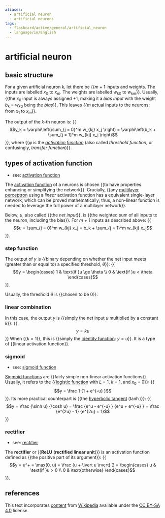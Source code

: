 ```yaml
---
aliases:
  - artificial neuron
  - artificial neurons
tags:
  - flashcard/active/general/artificial_neuron
  - language/in/English
---
```


# artificial neuron

## basic structure

For a given artificial neuron _k_, let there be {{_m_ + 1 inputs and weights. The inputs are labelled _x_<sub>0</sub> to _x_<sub>_m_</sub>. The weights are labelled _w_<sub>_k_<!-- separator -->0</sub> to _w_<sub>_km_</sub>}}. Usually, {{the _x_<sub>0</sub> input is always assigned +1, making it a _bias input_ with the weight _b_<sub>_k_</sub> = _w_<sub>_k_<!-- separator -->0</sub> being the _bias_}}. This leaves {{_m_ actual inputs to the neurons: from _x_<sub>1</sub> to _x_<sub>_m_</sub>}}. <!--SR:!2025-07-07,299,330!2024-09-16,73,310!2025-06-05,271,330-->

The output of the _k_-th neuron is: {{$$y_k = \varphi\left(\sum_{j = 0}^m w_{kj} x_j \right) = \varphi\left(b_k + \sum_{j = 1}^m w_{kj} x_j \right)$$}}, where {{$\varphi$ is the _[activation function](activation%20function.md)_ (also called _threshold function_, or confusingly, _transfer function_)}}. <!--SR:!2025-02-07,146,250!2025-07-15,304,330-->

## types of activation function

- see: [activation function](activation%20function.md)

The [activation function](activation%20function.md) of a neurons is chosen {{to have properties enhancing or simplifying the network}}. Crucially, {{any [multilayer perceptron](multilayer%20perceptron.md) using a _linear_ activation function has a equivalent single-layer network, which can be proved mathematically; thus, a non-linear function is needed to leverage the full power of a multilayer network}}. <!--SR:!2025-06-28,291,330!2025-01-09,152,310-->

Below, _u_, also called {{the _net input_}}, is {{the weighted sum of all inputs to the neuron, including the bias}}. For _m + 1_ inputs as described above: {{$$u = \sum_{j = 0}^m w_{kj} x_j = b_k + \sum_{j = 1}^m w_{kj} x_j$$}}. <!--SR:!2025-04-27,241,330!2025-06-18,282,330!2024-12-04,127,290-->

### step function

The output of _y_ is {{binary depending on whether the net input meets (greater than or equal to) a specified threshold, _θ_}}: {{$$y = \begin{cases} 1 & \text{if }u \ge \theta \\ 0 & \text{if }u < \theta \end{cases}$$}}. <!--SR:!2025-04-10,227,330!2025-06-21,285,330-->

Usually, the threshold _θ_ is {{chosen to be 0}}. <!--SR:!2025-05-16,258,330-->

### linear combination

In this case, the output _y_ is {{simply the net input _u_ multiplied by a constant _k_}}: {{$$y = ku$$}} When {{$k = 1$}}, this is {{simply the [identity function](identity%20function.md): $y = u$}}. It is a type of {{linear activation function}}. <!--SR:!2025-04-06,225,330!2025-06-05,273,330!2025-05-04,247,330!2025-03-28,217,330!2025-04-12,229,330-->

### sigmoid

- see: [sigmoid function](sigmoid%20function.md)

[Sigmoid functions](sigmoid%20function.md) are {{fairly simple non-linear activation functions}}. Usually, it refers to the {{[logistic function](logistic%20function.md) with _L_ = 1, _k_ = 1, and _x_<sub>0</sub> = 0}}: {{$$y = \frac 1 {1 + e^{-u} }$$}}. Its more practical counterpart is {{the [hyperbolic tangent](hyperbolic%20function.md) ($\tanh$)}}: {{$$y = \frac {\sinh u} {\cosh u} = \frac {e^u - e^{-u} } {e^u + e^{-u} } = \frac {e^{2u} - 1} {e^{2u} + 1}$$}} <!--SR:!2024-12-19,136,310!2024-11-21,116,290!2025-01-26,153,290!2024-12-26,130,290!2025-02-10,164,270-->

### rectifier

- see: [rectifier](rectifier%20(neural%20networks).md)

The __rectifier__ or {{__ReLU__ (__rectified linear unit__)}} is an activation function defined as {{the positive part of its argument}}: {{$$y = u^+ = \max(0, u) = \frac {u + \lvert u \rvert} 2 = \begin{cases} u & \text{if }u > 0 \\ 0 & \text{otherwise} \end{cases}$$}}. <!--SR:!2025-05-14,256,330!2025-04-07,226,330!2025-01-25,170,310-->

## references

This text incorporates [content](https://en.wikipedia.org/wiki/artificial_neuron) from [Wikipedia](Wikipedia.md) available under the [CC BY-SA 4.0](https://creativecommons.org/licenses/by-sa/4.0/) license.
